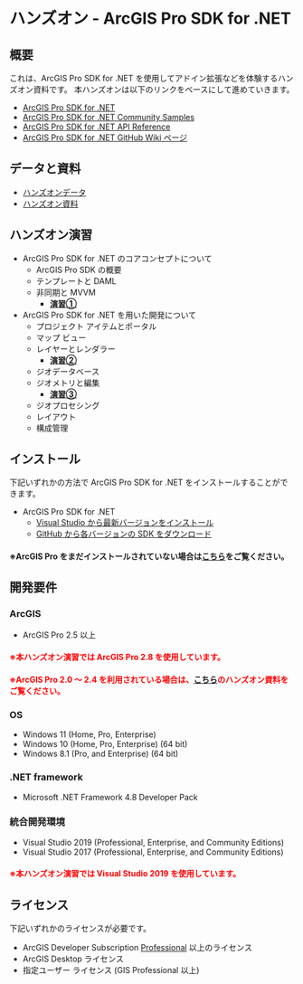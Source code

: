 # ハンズオン - ArcGIS Pro SDK for .NET

## 概要
これは、ArcGIS Pro SDK for .NET を使用してアドイン拡張などを体験するハンズオン資料です。
本ハンズオンは以下のリンクをベースにして進めていきます。

* [ArcGIS Pro SDK for .NET](https://github.com/Esri/arcgis-pro-sdk/)
* [ArcGIS Pro SDK for .NET Community Samples](https://github.com/Esri/arcgis-pro-sdk-community-samples)
* [ArcGIS Pro SDK for .NET API Reference](https://pro.arcgis.com/en/pro-app/sdk/api-reference/index.html#topic1.html)
* [ArcGIS Pro SDK for .NET GitHub Wiki ページ](https://github.com/EsriJapan/arcgis-pro-sdk/wiki)

## データと資料
* [ハンズオンデータ](https://github.com/EsriJapan/workshops/raw/master/20211001_arcgis-pro-sdk-hands-on/hands-on/%E6%BC%94%E7%BF%92%E3%83%87%E3%83%BC%E3%82%BF/Sample.zip)
* [ハンズオン資料](https://github.com/EsriJapan/workshops/blob/master/20211001_arcgis-pro-sdk-hands-on/ArcGIS_Pro_SDK_%E3%83%8F%E3%83%B3%E3%82%BA%E3%82%AA%E3%83%B3.pdf)

## ハンズオン演習
* ArcGIS Pro SDK for .NET のコアコンセプトについて
    * ArcGIS Pro SDK の概要
    * テンプレートと DAML
    * 非同期と MVVM
        * **[演習①](https://github.com/EsriJapan/workshops/tree/master/20211001_arcgis-pro-sdk-hands-on/hands-on/%E6%BC%94%E7%BF%921)**
* ArcGIS Pro SDK for .NET を用いた開発について
    * プロジェクト アイテムとポータル
    * マップ ビュー
    * レイヤーとレンダラー
        * **[演習②](https://github.com/EsriJapan/workshops/tree/master/20211001_arcgis-pro-sdk-hands-on/hands-on/%E6%BC%94%E7%BF%922)**
    * ジオデータベース
    * ジオメトリと編集
        * **[演習③](https://github.com/EsriJapan/workshops/tree/master/20211001_arcgis-pro-sdk-hands-on/hands-on/%E6%BC%94%E7%BF%923)**
    * ジオプロセシング
    * レイアウト
    * 構成管理

## インストール
下記いずれかの方法で ArcGIS Pro SDK for .NET をインストールすることができます。
* ArcGIS Pro SDK for .NET
  * [Visual Studio から最新バージョンをインストール](https://github.com/EsriJapan/arcgis-pro-sdk/wiki/ProGuide-Installation-and-Upgrade)
  * [GitHub から各バージョンの SDK をダウンロード](https://github.com/Esri/arcgis-pro-sdk/releases)

#### <span style="color: bluck ">※ArcGIS Pro をまだインストールされていない場合は[こちら](https://doc.esrij.com/pro/get-started/setup/)をご覧ください。</span>

## 開発要件

### ArcGIS
* ArcGIS Pro 2.5 以上

#### <span style="color: red; ">※本ハンズオン演習では ArcGIS Pro 2.8 を使用しています。</span>
#### <span style="color: red; ">※ArcGIS Pro 2.0 ～ 2.4 を利用されている場合は、[こちら](https://github.com/EsriJapan/workshops/tree/master/20190913_arcgis-pro-sdk-hands-on)のハンズオン資料をご覧ください。</span>

### OS
* Windows 11 (Home, Pro, Enterprise)
* Windows 10 (Home, Pro, Enterprise) (64 bit)
* Windows 8.1 (Pro, and Enterprise) (64 bit)

### .NET framework
* Microsoft .NET Framework 4.8 Developer Pack

### 統合開発環境
* Visual Studio 2019 (Professional, Enterprise, and Community Editions)
* Visual Studio 2017 (Professional, Enterprise, and Community Editions)

#### <span style="color: red; ">※本ハンズオン演習では Visual Studio 2019 を使用しています。</span>

## ライセンス
下記いずれかのライセンスが必要です。
* ArcGIS Developer Subscription [Professional](https://www.esrij.com/products/arcgis-for-developers/details/) 以上のライセンス
* ArcGIS Desktop ライセンス
* 指定ユーザー ライセンス (GIS Professional 以上)